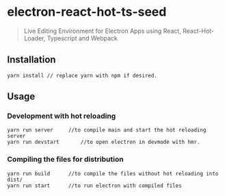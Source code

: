 # electron-react-hot-ts-seed

> Live Editing Environment for Electron Apps using React, React-Hot-Loader, Typescript and Webpack

## Installation

```
yarn install // replace yarn with npm if desired.
```

## Usage

### Development with hot reloading

```
yarn run server		//to compile main and start the hot reloading server
yarn run devstart		//to open electron in devmode with hmr.
```

### Compiling the files for distribution

```
yarn run build 		//to compile the files without hot reloading into dist/
yarn run start 		//to run electron with compiled files
```
